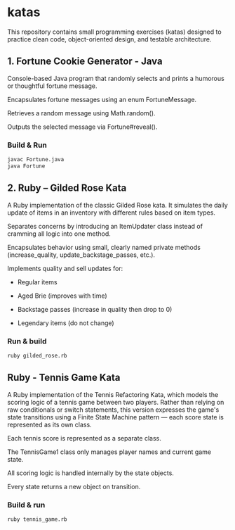 # katas

This repository contains small programming exercises (katas) designed to practice clean code, object-oriented design, and testable architecture.

## 1. Fortune Cookie Generator - Java
Console-based Java program that randomly selects and prints a humorous or thoughtful fortune message.

Encapsulates fortune messages using an enum FortuneMessage.

Retrieves a random message using Math.random().

Outputs the selected message via Fortune#reveal().

### Build & Run

```bash
javac Fortune.java
java Fortune
```

## 2. Ruby – Gilded Rose Kata
A Ruby implementation of the classic Gilded Rose kata. It simulates the daily update of items in an inventory with different rules based on item types.

Separates concerns by introducing an ItemUpdater class instead of cramming all logic into one method.

Encapsulates behavior using small, clearly named private methods (increase_quality, update_backstage_passes, etc.).

Implements quality and sell updates for:

- Regular items

- Aged Brie (improves with time)

- Backstage passes (increase in quality then drop to 0)

- Legendary items (do not change)


### Run & build
```bash
ruby gilded_rose.rb
```

## Ruby - Tennis Game Kata

A Ruby implementation of the Tennis Refactoring Kata, which models the scoring logic of a tennis game between two players. Rather than relying on raw conditionals or switch statements, this version expresses the game's state transitions using a Finite State Machine pattern — each score state is represented as its own class.

Each tennis score is represented as a separate class.

The TennisGame1 class only manages player names and current game state.

All scoring logic is handled internally by the state objects.

Every state returns a new object on transition.

### Build & run

```bash
ruby tennis_game.rb
```
